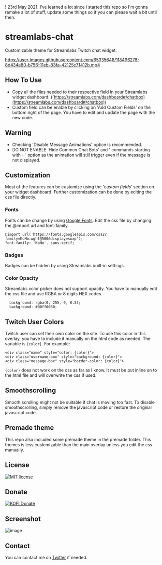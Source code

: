 ! 23rd May 2021. I've learned a lot since i started this repo so I'm gonna remake a lot of stuff, update some things so if you can please wait a bit until then.


# streamlabs-chat
Customizable theme for Streamlabs Twitch chat widget.


https://user-images.githubusercontent.com/65335648/118496278-8d434a80-b756-11eb-83fa-42125c71412b.mp4


## How To Use

- Copy all the files needed to their respective field in your Streamlabs widget dashboard. ([https://streamlabs.com/dashboard#/chatbox](https://streamlabs.com/dashboard#/chatbox))
- Custom field can be enable by clicking on 'Add Custom Fields' on the bottom right of the page. You have to edit and update the page with the new code.

## Warning

- Checking 'Disable Message Animations' option is recommended.
- DO NOT ENABLE 'Hide Common Chat Bots' and ' commands starting with `!` ' option as the animation will still trigger even if the message is not displayed.

## Customization

Most of the features can be customize using the '*custom fields*' section on your widget dashboard. Further customization can be done by editing the css file directly.

### Fonts

Fonts can be change by using [Google Fonts](https://fonts.google.com/). Edit the css file by changing the @import url and font-family.

``` 
@import url('https://fonts.googleapis.com/css2?family=KoHo:wght@500&display=swap');
font-family: 'KoHo', sans-serif;
```

### Badges

Badges can be hidden by using Streamlabs built-in settings.

### Color Opacity

Streamlabs color picker does not support opacity. You have to manually edit the css file and use RGBA or 8 digits HEX codes.

```
  background: rgba(0, 255, 0, 0.5);
  background: #00ff0080;
```

## Twitch User Colors

Twitch user can set their own color on the site. To use this color in this overlay, you have to include it manually on the html code as needed. The variable is `{color}`. For example:

    <div class="name" style="color: {color}">
    <div class="username-box" style="background: {color}">
    <div class="message-box" style="border-color: {color}">

`{color}` does not work on the css as far as I know. It must be put inline on to the html file and will overwrite the css if used.

## Smoothscrolling

Smooth scrolling might not be suitable if chat is moving too fast. To disable smoothscrolling, simply remove the javascript code or restore the original javascript code.

## Premade theme

This repo also included some premade theme in the premade folder. This themes is less customizable than the main overlay unless you edit the css manually.

## License
[![MIT license](https://badgen.net/badge/License/MIT/blue)](https://github.com/metadotmy/streamlabs-chat/blob/master/LICENSE)


## Donate
[![KOFI Donate](https://badgen.net/badge/Kofi/Donate/red?icon=kofi)](https://ko-fi.com/metadotmy)


## Screenshot

![image](https://user-images.githubusercontent.com/65335648/81983309-c0e02600-9665-11ea-9041-06ccda72d384.png)

## Contact

You can contact me on [Twitter](https://twitter.com/JHOOOOOOOOOOOOQ) if needed.
